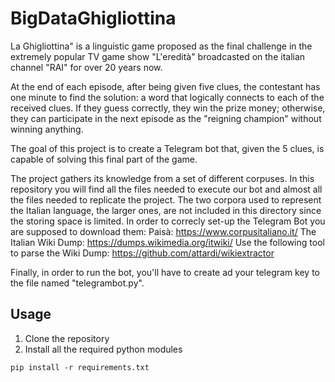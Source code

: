 # BigDataGhigliottina

La Ghigliottina" is a linguistic game proposed as the final challenge in the extremely popular TV game show "L'eredità" broadcasted on the italian channel "RAI" for over 20 years now.

At the end of each episode, after being given five clues, the contestant has one minute to find the solution: a word that logically connects to each of the received clues. If they guess correctly, they win the prize money; otherwise, they can participate in the next episode as the "reigning champion" without winning anything.

The goal of this project is to create a Telegram bot that, given the 5 clues, is capable of solving this final part of the game.

The project gathers its knowledge from a set of different corpuses. In this repository you will find all the files needed to execute our bot and almost all the files needed to replicate the project.
The two corpora used to represent the Italian language, the larger ones, are not included in this directory since the storing space is limited. In order to correcly set-up the Telegram Bot you are supposed to download them:
Paisà: https://www.corpusitaliano.it/
The Italian Wiki Dump: https://dumps.wikimedia.org/itwiki/
Use the following tool to parse the Wiki Dump: https://github.com/attardi/wikiextractor


Finally, in order to run the bot, you'll have to create ad your telegram key to the file named "telegrambot.py".

## Usage

1. Clone the repository
2. Install all the required python modules

``` txt
pip install -r requirements.txt
```
